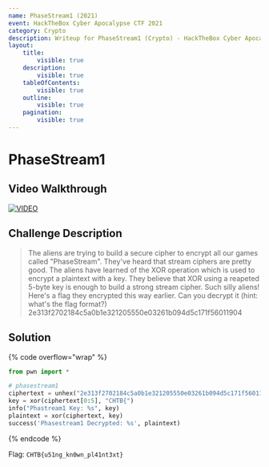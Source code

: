 ```yaml
---
name: PhaseStream1 (2021)
event: HackTheBox Cyber Apocalypse CTF 2021
category: Crypto
description: Writeup for PhaseStream1 (Crypto) - HackTheBox Cyber Apocalypse CTF (2021) 💜
layout:
    title:
        visible: true
    description:
        visible: true
    tableOfContents:
        visible: true
    outline:
        visible: true
    pagination:
        visible: true
---
```


# PhaseStream1

## Video Walkthrough

[![VIDEO](https://img.youtube.com/vi/Wku6uEOAGIc/0.jpg)](https://youtu.be/Wku6uEOAGIc?t=108s "HTB Cyber Apocalypse CTF 2021: PhaseStream1")

## Challenge Description

> The aliens are trying to build a secure cipher to encrypt all our games called "PhaseStream". They've heard that stream ciphers are pretty good. The aliens have learned of the XOR operation which is used to encrypt a plaintext with a key. They believe that XOR using a reapeted 5-byte key is enough to build a strong stream cipher. Such silly aliens! Here's a flag they encrypted this way earlier. Can you decrypt it (hint: what's the flag format?) 2e313f2702184c5a0b1e321205550e03261b094d5c171f56011904

## Solution

{% code overflow="wrap" %}
```py
from pwn import *

# phasestream1
ciphertext = unhex("2e313f2702184c5a0b1e321205550e03261b094d5c171f56011904")
key = xor(ciphertext[0:5], "CHTB{")
info("Phastream1 Key: %s", key)
plaintext = xor(ciphertext, key)
success('Phasestream1 Decrypted: %s', plaintext)
```
{% endcode %}

Flag: `CHTB{u51ng_kn0wn_pl41nt3xt}`
